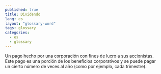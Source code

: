 ```yaml
---
published: true
title: Dividendo
lang: es
layout: "glossary-word"
tags: glossary
categories:
  - es
  - glossary
---
```


Un pago hecho por una corporación con fines de lucro a sus accionistas. Este pago es una porción de los beneficios corporativos y se puede pagar un cierto número de veces al año (como por ejemplo, cada trimestre).
